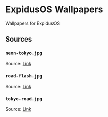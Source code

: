 # ExpidusOS Wallpapers

Wallpapers for ExpidusOS

## Sources

### `neon-tokyo.jpg`

Source: [Link](https://unsplash.com/photos/grayscale-photo-of-business-central-street-FPyGfMHXWZU)

### `road-flash.jpg`

Source: [Link](https://unsplash.com/photos/timelapse-photo-of-the-road-with-cars-RBthQZJd_vU)

### `tokyo-road.jpg`

Source: [Link](https://unsplash.com/photos/aerial-photography-of-city-skyline-during-night-time-cXU6tNxhub0)
